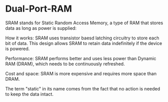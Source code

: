 # Dual-Port-RAM
SRAM stands for Static Random Access Memory, a type of RAM that stores data as long as power is supplied: 
 
How it works: SRAM uses transistor baesd latching circuitry to store each bit of data. This design allows SRAM to retain data indefinitely if the device is powered. 
 
Performance: SRAM performs better and uses less power than Dynamic RAM (DRAM), which needs to be continuously refreshed. 
 
Cost and space: SRAM is more expensive and requires more space than DRAM. 

The term "static" in its name comes from the fact that no action is needed to keep the data intact.
